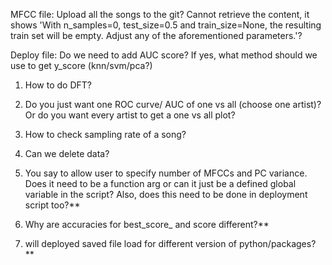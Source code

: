 MFCC file: 
Upload all the songs to the git?
Cannot retrieve the content, it shows 'With n_samples=0, test_size=0.5 and train_size=None, the resulting train set will be empty. Adjust any of the aforementioned parameters.'? 

Deploy file:
Do we need to add AUC score? If yes, what method should we use to get y_score (knn/svm/pca?)

1. How to do DFT?
2. Do you just want one ROC curve/ AUC of one vs all (choose one artist)? Or do you want every artist to get a one vs all plot?

3. How to check sampling rate of a song?
4. Can we delete data?
5. You say to allow user to specify number of MFCCs and PC variance. Does it need to be a function arg or can it just be a defined global variable in the script? Also, does this need to be done in deployment script too?**
6. Why are accuracies for best_score_ and score different?**
7. will deployed saved file load for different version of python/packages?**